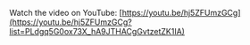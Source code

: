 Watch the video on YouTube: [https://youtu.be/hj5ZFUmzGCg](https://youtu.be/hj5ZFUmzGCg?list=PLdgq5G0ox73X_hA9JTHACgGvtzetZK1IA)